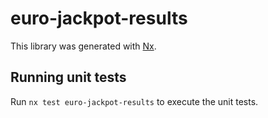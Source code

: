 # euro-jackpot-results

This library was generated with [Nx](https://nx.dev).

## Running unit tests

Run `nx test euro-jackpot-results` to execute the unit tests.
